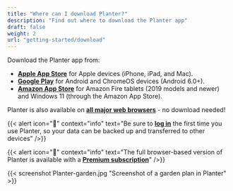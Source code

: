 ```yaml
---
title: "Where can I download Planter?"
description: "Find out where to download the Planter app"
draft: false
weight: 2
url: "getting-started/download"
---
```


Download the Planter app from:

- **[Apple App Store](https://apps.apple.com/us/app/planter-garden-planner/id1542642210)** for Apple devices (iPhone, iPad, and Mac).
- **[Google Play](https://play.google.com/store/apps/details?id=com.perculacreative.peter.gardenplanner)** for Android and ChromeOS devices (Android 6.0+).
- **[Amazon App Store](https://www.amazon.com/Percula-Planter/dp/B08TY6HGWB/)** for Amazon Fire tablets (2019 models and newer) and Windows 11 (through the Amazon App Store).

Planter is also available on **[all major web browsers](https://planter.garden/gardens)** - no download needed!

{{< alert icon="🌱" context="info" text="Be sure to [**log in**](../../account/login) the first time you use Planter, so your data can be backed up and transferred to other devices" />}}

{{< alert icon="💸" context="info" text="The full browser-based version of Planter is available with a [**Premium subscription**](../../account/premium-subscription)" />}}

{{< screenshot Planter-garden.jpg "Screenshot of a garden plan in Planter" >}}
